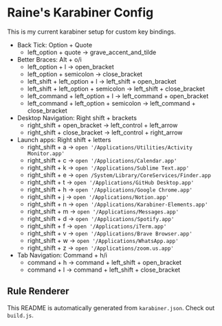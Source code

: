 # Raine's Karabiner Config

This is my current karabiner setup for custom key bindings.

- Back Tick: Option + Quote
  - left_option + quote → grave_accent_and_tilde
- Better Braces: Alt + o/i
  - left_option + l → open_bracket
  - left_option + semicolon → close_bracket
  - left_shift + left_option + l → left_shift + open_bracket
  - left_shift + left_option + semicolon → left_shift + close_bracket
  - left_command + left_option + l → left_command + open_bracket
  - left_command + left_option + semicolon → left_command + close_bracket
- Desktop Navigation: Right shift + brackets
  - right_shift + open_bracket → left_control + left_arrow
  - right_shift + close_bracket → left_control + right_arrow
- Launch apps: Right shift + letters
  - right_shift + a → `open '/Applications/Utilities/Activity Monitor.app'`
  - right_shift + c → `open '/Applications/Calendar.app'`
  - right_shift + k → `open '/Applications/Sublime Text.app'`
  - right_shift + e → `open /System/Library/CoreServices/Finder.app`
  - right_shift + t → `open '/Applications/GitHub Desktop.app'`
  - right_shift + h → `open '/Applications/Google Chrome.app'`
  - right_shift + j → `open '/Applications/Notion.app'`
  - right_shift + n → `open '/Applications/Karabiner-Elements.app'`
  - right_shift + m → `open '/Applications/Messages.app'`
  - right_shift + d → `open '/Applications/Spotify.app'`
  - right_shift + f → `open '/Applications/iTerm.app'`
  - right_shift + v → `open '/Applications/Brave Browser.app'`
  - right_shift + w → `open '/Applications/WhatsApp.app'`
  - right_shift + z → `open '/Applications/zoom.us.app'`
- Tab Navigation: Command + h/i
  - command + h → command + left_shift + open_bracket
  - command + l → command + left_shift + close_bracket


## Rule Renderer

This README is automatically generated from `karabiner.json`. Check out `build.js`.
